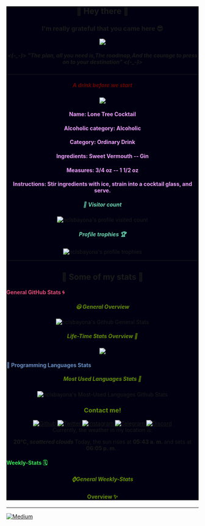 <div id="full-page" style="background-color:#000011;" align="center">
    <div id="greetings" align="center">
        <h2>👋 Hey there 👋</h2> 
        <h3>I'm really grateful that you came here 😎</h3>
        <!--Old One>
        <img src="https://socialify.git.ci/nclsbayona/nclsbayona/image?description=1&font=KoHo&pattern=Charlie%20Brown&theme=Dark"-->
        <img src="https://images-wixmp-ed30a86b8c4ca887773594c2.wixmp.com/f/7ce0e5f2-a9ae-4ea5-a5fa-714282618ed8/dej05ux-cc9a89a1-a6d1-44d2-a5e4-b64511d65cfe.png?token=eyJ0eXAiOiJKV1QiLCJhbGciOiJIUzI1NiJ9.eyJzdWIiOiJ1cm46YXBwOjdlMGQxODg5ODIyNjQzNzNhNWYwZDQxNWVhMGQyNmUwIiwiaXNzIjoidXJuOmFwcDo3ZTBkMTg4OTgyMjY0MzczYTVmMGQ0MTVlYTBkMjZlMCIsIm9iaiI6W1t7InBhdGgiOiJcL2ZcLzdjZTBlNWYyLWE5YWUtNGVhNS1hNWZhLTcxNDI4MjYxOGVkOFwvZGVqMDV1eC1jYzlhODlhMS1hNmQxLTQ0ZDItYTVlNC1iNjQ1MTFkNjVjZmUucG5nIn1dXSwiYXVkIjpbInVybjpzZXJ2aWNlOmZpbGUuZG93bmxvYWQiXX0.B5VWu7Rk4_gRrQIVsLAElC-IIJNxLZksubJAEu1ejL4">
        <h5>
            <(-_-)>
            <i color ="#008040">
                "The plan,  all you need is,The roadmap,And the courage to press on to your destination"
            </i>
            <(-_-)>
        </h5>
        <!--This is a Yoda Image img src="https://i.redd.it/ccew7mn13v141.jpg"-->
    </div>
    <hr>
    <div id="drink">
        <h5>
            <font color="#670601">
                A drink before we start
            </font>
        </h5>
        <img src="https:&#x2F;&#x2F;www.thecocktaildb.com&#x2F;images&#x2F;media&#x2F;drink&#x2F;tsxpty1468923417.jpg">
        <h4>
            <font color="#F0A0FF">
                Name: Lone Tree Cocktail
            </font>
        </h4>
        <h4>
            <font color="#F0A0FF">
                Alcoholic category: Alcoholic
            </font>
        </h4>
        <h4>
            <font color="#F0A0FF">
                Category: Ordinary Drink
            </font>
        </h4>
        <h4>
            <font color="#F0A0FF">
                Ingredients:  Sweet Vermouth  -- Gin  
            </font>
        </h4>
        <h4>
            <font color="#F0A0FF">
                Measures:  3&#x2F;4 oz   -- 1 1&#x2F;2 oz   
            </font>
        </h4>
        <h4>
            <font color="#F0A0FF">
                Instructions: Stir ingredients with ice, strain into a cocktail glass, and serve.
            </font>
        </h4>        
    </div>
    <div id="profile-info">
        <h5>
            <font color="#67d6b1">
                👀 Visitor count
            </font>
        </h5>
        <img src="https://komarev.com/ghpvc/?username=nclsbayona&label=Profile%20views&color=0e75b6&style=flat" alt="nclsbayona's profile visited count">
        <h5>
            <font color="#67d6b1">
                Profile trophies 🏆
            </font>
        </h5>
        <img src="https://github-profile-trophy.vercel.app/?username=nclsbayona&theme=dracula&no-frame=true&margin-w=5&margin-h=5&no-bg=true&column=4" alt="nclsbayona's profile trophies">
        <!--table>
            <thead align="center">
                <tr border: none;>
                <td><b>🎁 Projects</b></td>
                <td><b>⭐ Stars</b></td>
                <td><b>📚 Forks</b></td>
                <td><b>🛎 Issues</b></td>
                <td><b>📬 Pull requests</b></td>
                </tr>
            </thead>
            <tbody>
                <tr>
                    <td>
                        <a href="https://github.com/nclsbayona/nclsbayona">
                            <b>nclsbayona</b>
                        </a>
                    </td>
                    <td>
                        <img alt="Stars" src="https://img.shields.io/github/stars/nclsbayona/nclsbayona?style=flat-square&labelColor=343b41"/>
                    </td>
                    <td>
                        <img alt="Forks" src="https://img.shields.io/github/forks/nclsbayona/nclsbayona?style=flat-square&labelColor=343b41"/>
                    </td>
                    <td>
                        <img alt="Issues" src="https://img.shields.io/github/issues/nclsbayona/nclsbayona?style=flat-square&labelColor=343b41"/>
                    </td>
                    <td>
                        <img alt="Pull Requests" src="https://img.shields.io/github/issues-pr/nclsbayona/nclsbayona?style=flat-square&labelColor=343b41"/>
                    </td>
                </tr>
                <tr>
                    <td>
                        <a href="https://github.com/nclsbayona/P">
                            <b>SpaceInvaders-P5.JS</b>
                        </a>
                    </td>
                    <td>
                        <img alt="Stars" src="https://img.shields.io/github/stars/nclsbayona/space-invaders-p5js?style=flat-square&labelColor=343b41">
                    </td>
                    <td>
                        <img alt="Forks" src="https://img.shields.io/github/forks/nclsbayona/space-invaders-p5js?style=flat-square&labelColor=343b41">
                    </td>
                    <td>
                        <img alt="Issues" src="https://img.shields.io/github/issues/nclsbayona/space-invaders-p5js?style=flat-square&labelColor=343b41">
                    </td>
                    <td>
                        <img alt="Pull Requests" src="https://img.shields.io/github/issues-pr/nclsbayona/space-invaders-p5js?style=flat-square&labelColor=343b41"></td>
                </tr>
                <tr>
                    <td>
                        <a href="https://github.com/nclsbayona/Pyrogram-Trial">
                            <b>Pyrogram-Trial</b>
                        </a>
                    </td>
                    <td>
                        <img alt="Stars" src="https://img.shields.io/github/stars/nclsbayona/Pyrogram-Trial?style=flat-square&labelColor=343b41">
                    </td>
                    <td>
                        <img alt="Forks" src="https://img.shields.io/github/forks/nclsbayona/Pyrogram-Trial?style=flat-square&labelColor=343b41">
                    </td>
                    <td>
                        <img alt="Issues" src="https://img.shields.io/github/issues/nclsbayona/Pyrogram-Trial?style=flat-square&labelColor=343b41">
                    </td>
                    <td>
                        <img alt="Pull Requests" src="https://img.shields.io/github/issues-pr/nclsbayona/Pyrogram-Trial?style=flat-square&labelColor=343b41">
                    </td>
                </tr>
            </tbody>
        </table-->
    </div>
    <hr>
    <h2> 🐣 Some of my stats 🐣 </h2>
    <div id="general">
        <h4 align="left">
            <font color="#df4b75">
                General GitHub Stats 🌀
            </font>
        </h4>
        <h5>
            <font color="#679000">
                😃 General Overview
            </font>
        </h5>
        <img src="https://github-readme-stats.vercel.app/api?username=nclsbayona&show_icons=true&count_private=true&include_all_commits=true&locale=en&theme=tokyonight"alt="nclsbayona's Github General Stats">
        <h5>
            <font color="#679000">
                Life-Time Stats Overview 🤪
            </font>
        </h5>
        <img src="https://github-readme-streak-stats.herokuapp.com/?user=nclsbayona&theme=algolia">
    </div>
    <div id="languages">
        <h4 align="left">
            <font color="#6790c5">
                🤖 Programming Languages Stats
            </font>
        </h4>
        <p>
            <h5>
                <font color="#679000">
                    Most Used Languages Stats 💾
                </font>
            </h5>
            <img src="https://github-readme-stats.vercel.app/api/top-langs/?username=nclsbayona&show_icons=true&locale=en&langs_count=5&theme=tokyonight" alt="nclsbayona's Most-Used Languages Github Stats">
        </p>
    </div>
    <!--div id="ig-photos">
        <p>
            Last 3 pictures 
            <a href="https://www.instagram.com//" target="_blank">
                @
            </a>
            posted on Instagram.
        </p>
        <p>
            <img src="" width="300">     
            <img src="" width="300">
            <img src="" width="300">
        </p>
    </div-->
    <div id="contact">
        <h3>
            <font color="#679000">
                Contact me! 
            </font>
        </h3>
        <a href="https://github.com/nclsbayona" target="_blank">
            <img alt="Github" src="https://img.shields.io/badge/GitHub-%2312100E.svg?&style=for-the-badge&logo=Github&logoColor=white">
        </a>
        <a href="https://twitter.com/nclsbayona" target="_blank">
            <img alt="Twitter" src="https://img.shields.io/badge/twitter-%231DA1F2.svg?&style=for-the-badge&logo=twitter&logoColor=white">
        </a>
        <a href="https://instagram.com/nclsbayona" target="_blank">
            <img alt="Instagram" src="https://img.shields.io/badge/-INSTAGRAM-critical?&style=for-the-badge&logo=instagram&logoColor=white">
        </a>
        <a href="https://t.me/nclsbayona" target="_blank">
            <img alt="Telegram" src="https://img.shields.io/badge/-TELEGRAM-blue?&style=for-the-badge&logo=telegram&logoColor=white">
        </a>
        <!--Not so sure that this really works, maybe the link is bad-->
        <a href="https://www.discord.com/channels/@nclsbayona#6681" target="_blank">
            <img alt="Discord" src="https://img.shields.io/badge/-DISCORD-black?&style=for-the-badge&logo=discord&logoColor=white">
        </a>
    </div>
    <div id="weather-info">
        Currently, the weather in my location is: 
        <p>
            <b> 
                20°C, 
                <i>scattered clouds</i>
            </b>
            Today, the sun rises at 
            <b>
                05:43 a. m.
            </b> 
            and sets at 
            <b>
                06:05 p. m.
            </b>
            .
        </p>
    </div>
    <div id="wakatime">
        <h4 align="left">
            <font color="#32e352">
                Weekly-Stats 🗓️
            </font>
        </h4>
        <p>
            <h5>
                <font color="#679000">
                    ⌚General Weekly-Stats 
                </font>
            </h5>
            <h4>
                <font color="#679000">
                    Overview ✨
                </font>
            </h4>
        </p>
    </div>
    <!--Credits to @athul-->
    <!--START_SECTION:waka-->
    <!--END_SECTION:waka-->
</div>
<hr>
<a align="center" href="https://www.medium.com/@nclsbayona" target="_blank">
   <img alt="Medium" src="https://img.shields.io/badge/-MEDIUM-black?&style=for-the-badge&logo=medium&logoColor=white">
</a>
